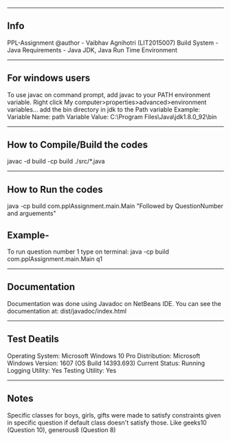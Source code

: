 ----------------------------------------------------------------------------------------------------------------------------------
Info
----------------------------------------------------------------------------------------------------------------------------------
PPL-Assignment 
@author - Vaibhav Agnihotri (LIT2015007)
Build System - Java
Requirements - Java JDK, Java Run Time Environment


----------------------------------------------------------------------------------------------------------------------------------
For windows users
----------------------------------------------------------------------------------------------------------------------------------

To use javac on command prompt, add javac to your PATH environment variable. 
Right click My computer>properties>advanced>environment variables... add the bin directory in jdk to the Path variable 
Example:
Variable Name: path
Variable Value: C:\Program Files\Java\jdk1.8.0_92\bin


----------------------------------------------------------------------------------------------------------------------------------
How to Compile/Build the codes
----------------------------------------------------------------------------------------------------------------------------------

javac -d build -cp build ./src/*.java


----------------------------------------------------------------------------------------------------------------------------------
How to Run the codes
----------------------------------------------------------------------------------------------------------------------------------

java -cp build com.pplAssignment.main.Main "Followed by QuestionNumber and arguements"

Example-
--------

To run question number 1 type on terminal: java -cp build com.pplAssignment.main.Main q1




----------------------------------------------------------------------------------------------------------------------------------
Documentation
----------------------------------------------------------------------------------------------------------------------------------

Documentation was done using Javadoc on NetBeans IDE.
You can see the documentation at: dist/javadoc/index.html


----------------------------------------------------------------------------------------------------------------------------------
Test Deatils
----------------------------------------------------------------------------------------------------------------------------------

Operating System: Microsoft Windows 10 Pro
Distribution: Microsoft Windows
Version: 1607 (OS Build 14393.693)
Current Status: Running
Logging Utility: Yes
Testing Utility: Yes

----------------------------------------------------------------------------------------------------------------------------------
Notes
----------------------------------------------------------------------------------------------------------------------------------

Specific classes for boys, girls, gifts were made to satisfy constraints given in specific question if default class doesn't satisfy those.
Like geeks10 (Question 10), generous8 (Question 8)





